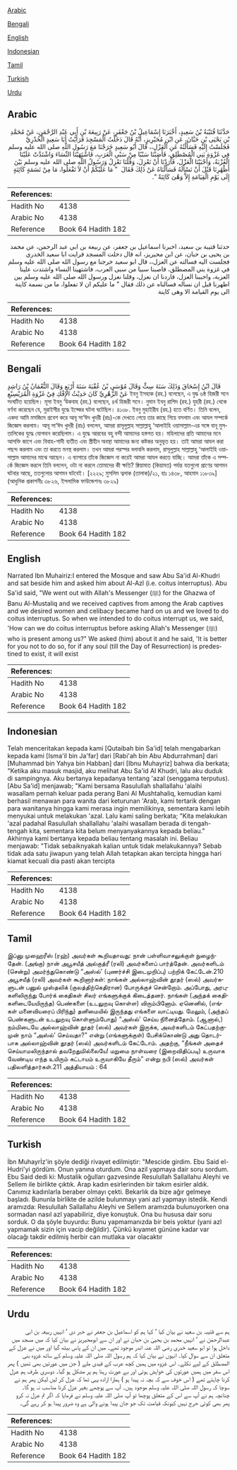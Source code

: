 [Arabic](#arabic)

[Bengali](#bengali)

[English](#english)

[Indonesian](#indonesian)

[Tamil](#tamil)

[Turkish](#turkish)

[Urdu](#urdu)

## Arabic


<div dir="rtl" lang="ar" style={{fontSize:'larger',backgroundColor:'#f8f9fa',padding:20}}>
حَدَّثَنَا قُتَيْبَةُ بْنُ سَعِيدٍ، أَخْبَرَنَا إِسْمَاعِيلُ بْنُ جَعْفَرٍ، عَنْ رَبِيعَةَ بْنِ أَبِي عَبْدِ الرَّحْمَنِ، عَنْ مُحَمَّدِ بْنِ يَحْيَى بْنِ حَبَّانَ، عَنِ ابْنِ مُحَيْرِيزٍ، أَنَّهُ قَالَ دَخَلْتُ الْمَسْجِدَ فَرَأَيْتُ أَبَا سَعِيدٍ الْخُدْرِيَّ فَجَلَسْتُ إِلَيْهِ فَسَأَلْتُهُ عَنِ الْعَزْلِ،، قَالَ أَبُو سَعِيدٍ خَرَجْنَا مَعَ رَسُولِ اللَّهِ صلى الله عليه وسلم فِي غَزْوَةِ بَنِي الْمُصْطَلِقِ، فَأَصَبْنَا سَبْيًا مِنْ سَبْىِ الْعَرَبِ، فَاشْتَهَيْنَا النِّسَاءَ وَاشْتَدَّتْ عَلَيْنَا الْعُزْبَةُ، وَأَحْبَبْنَا الْعَزْلَ، فَأَرَدْنَا أَنْ نَعْزِلَ، وَقُلْنَا نَعْزِلُ وَرَسُولُ اللَّهِ صلى الله عليه وسلم بَيْنَ أَظْهُرِنَا قَبْلَ أَنْ نَسْأَلَهُ فَسَأَلْنَاهُ عَنْ ذَلِكَ فَقَالَ ‏ "‏ مَا عَلَيْكُمْ أَنْ لاَ تَفْعَلُوا، مَا مِنْ نَسَمَةٍ كَائِنَةٍ إِلَى يَوْمِ الْقِيَامَةِ إِلاَّ وَهْىَ كَائِنَةٌ ‏"‏‏.‏
</div>
<div style={{backgroundColor:'#f8f9fa',padding:20, marginBottom: 10}}><table> <thead> <tr> <th>References:</th> <th></th> </tr> </thead> <tbody><tr><td>Hadith No</td><td>4138</td></tr><tr><td>Arabic No</td><td>4138</td></tr><tr><td>Reference</td><td>Book 64 Hadith 182</td></tr></tbody></table></div>


<div dir="rtl" lang="ar" style={{fontSize:'larger',backgroundColor:'#f8f9fa',padding:20}}>
حدثنا قتيبة بن سعيد، اخبرنا اسماعيل بن جعفر، عن ربيعة بن ابي عبد الرحمن، عن محمد بن يحيى بن حبان، عن ابن محيريز، انه قال دخلت المسجد فرايت ابا سعيد الخدري فجلست اليه فسالته عن العزل،، قال ابو سعيد خرجنا مع رسول الله صلى الله عليه وسلم في غزوة بني المصطلق، فاصبنا سبيا من سبى العرب، فاشتهينا النساء واشتدت علينا العزبة، واحببنا العزل، فاردنا ان نعزل، وقلنا نعزل ورسول الله صلى الله عليه وسلم بين اظهرنا قبل ان نساله فسالناه عن ذلك فقال " ما عليكم ان لا تفعلوا، ما من نسمة كاينة الى يوم القيامة الا وهى كاينة
</div>
<div style={{backgroundColor:'#f8f9fa',padding:20, marginBottom: 10}}><table> <thead> <tr> <th>References:</th> <th></th> </tr> </thead> <tbody><tr><td>Hadith No</td><td>4138</td></tr><tr><td>Arabic No</td><td>4138</td></tr><tr><td>Reference</td><td>Book 64 Hadith 182</td></tr></tbody></table></div>

## Bengali


<div dir="ltr" lang="bn" style={{fontSize:'larger',backgroundColor:'#f8f9fa',padding:20}}>
قَالَ ابْنُ إِسْحَاقَ وَذَلِكَ سَنَةَ سِتٍّ وَقَالَ مُوْسَى بْنُ عُقْبَةَ سَنَةَ أَرْبَعٍ وَقَالَ النُّعْمَانُ بْنُ رَاشِدٍ عَنْ الزُّهْرِيِّ كَانَ حَدِيْثُ الإِفْكِ فِيْ غَزْوَةِ الْمُرَيْسِيْعِ ইবনু ইসহাক (রহ.) বলেছেন, এ যুদ্ধ ৬ষ্ঠ হিজরী সনে সংঘটিত হয়েছিল। মূসা ইবনু ‘উকবাহ (রহ.) বলেছেন, ৪র্থ হিজরী সনে। নুমান ইবনু রাশিদ (রহ.) যুহরী (রহ.) থেকে বর্ণনা করেছেন যে, মুরাইসীর যুদ্ধে ইফ্কের ঘটনা ঘটেছিল। ৪১৩৮. ইবনু মুহাইরীয (রহ.) হতে বর্ণিত। তিনি বলেন, একদা আমি মসজিদে প্রবেশ করে আবূ সা‘ঈদ খুদরী (রাঃ)-কে দেখতে পেয়ে তার কাছে গিয়ে বসলাম এবং আযল সম্পর্কে জিজ্ঞেস করলাম। আবূ সা‘ঈদ খুদরী (রাঃ) বললেন, আমরা রাসূলুল্লাহ সাল্লাল্লাহু ‘আলাইহি ওয়াসাল্লাম-এর সঙ্গে বানূ মুসতালিকের যুদ্ধে যোগদান করেছিলাম। এ যুদ্ধে আরবের বহু বন্দী আমাদের হস্তগত হয়। মহিলাদের প্রতি আমাদের মনে আসক্তি জাগে এবং বিবাহ-শাদী ব্যতীত এবং স্ত্রীহীন অবস্থা আমাদের জন্য কষ্টকর অনুভূত হয়। তাই আমরা আযল করা পছন্দ করলাম এবং তা করতে মনস্থ করলাম। তখন আমরা পরস্পর বলাবলি করলাম, রাসূলুল্লাহ সাল্লাল্লাহু ‘আলাইহি ওয়াসাল্লাম আমাদের মাঝে আছেন। এ ব্যাপারে তাঁকে জিজ্ঞেস না করেই আমরা আযল করতে যাচ্ছি। আমরা তাঁকে এ সম্পর্কে জিজ্ঞেস করলে তিনি বললেন, ওটা না করলে তোমাদের কী ক্ষতি? ক্বিয়ামাত (কিয়ামত) পর্যন্ত যতগুলো প্রাণের আগমন ঘটবার আছে, ততগুলোর আগমন ঘটবেই। [২২২৯; মুসলিম ত্বলাক (তালাক)/২১, হাঃ ১৪৩৮, আহমাদ ১১৮৩৯] (আধুনিক প্রকাশনীঃ ৩৮২৬, ইসলামিক ফাউন্ডেশনঃ ৩৮২৯)
</div>
<div style={{backgroundColor:'#f8f9fa',padding:20, marginBottom: 10}}><table> <thead> <tr> <th>References:</th> <th></th> </tr> </thead> <tbody><tr><td>Hadith No</td><td>4138</td></tr><tr><td>Arabic No</td><td>4138</td></tr><tr><td>Reference</td><td>Book 64 Hadith 182</td></tr></tbody></table></div>

## English


<div dir="ltr" lang="en" style={{fontSize:'larger',backgroundColor:'#f8f9fa',padding:20}}>
Narrated Ibn Muhairiz:I entered the Mosque and saw Abu Sa'id Al-Khudri and sat beside him and asked him about Al-Azl (i.e. coitus interruptus). Abu Sa'id said, "We went out with Allah's Messenger (ﷺ) for the Ghazwa of Banu Al-Mustaliq and we received captives from among the Arab captives and we desired women and celibacy became hard on us and we loved to do coitus interruptus. So when we intended to do coitus interrupt us, we said, 'How can we do coitus interruptus before asking Allah's Messenger (ﷺ) who is present among us?" We asked (him) about it and he said, 'It is better for you not to do so, for if any soul (till the Day of Resurrection) is predestined to exist, it will exist
</div>
<div style={{backgroundColor:'#f8f9fa',padding:20, marginBottom: 10}}><table> <thead> <tr> <th>References:</th> <th></th> </tr> </thead> <tbody><tr><td>Hadith No</td><td>4138</td></tr><tr><td>Arabic No</td><td>4138</td></tr><tr><td>Reference</td><td>Book 64 Hadith 182</td></tr></tbody></table></div>

## Indonesian


<div dir="ltr" lang="id" style={{fontSize:'larger',backgroundColor:'#f8f9fa',padding:20}}>
Telah menceritakan kepada kami [Qutaibah bin Sa'id] telah mengabarkan kepada kami [Isma'il bin Ja'far] dari [Rabi'ah bin Abu Abdurrahman] dari [Muhammad bin Yahya bin Habban] dari [Ibnu Muhayriz] bahwa dia berkata; "Ketika aku masuk masjid, aku melihat Abu Sa'id Al Khudri, lalu aku duduk di sampingnya. Aku bertanya kepadanya tentang 'azal (senggama terputus). [Abu Sa'id] menjawab; "Kami bersama Rasulullah shallallahu 'alaihi wasallam pernah keluar pada perang Bani Al Mushtahaliq, kemudian kami berhasil menawan para wanita dari keturunan 'Arab, kami tertarik dengan para wanitanya hingga kami merasa ingin memilikinya, sementara kami lebih menyukai untuk melakukan 'azal. Lalu kami saling berkata; "Kita melakukan 'azal padahal Rasulullah shallallahu 'alaihi wasallam berada di tengah-tengah kita, sementara kita belum menyanyakannya kepada beliau." Akhirnya kami bertanya kepada beliau tentang masalah ini. Beliau menjawab: "Tidak sebaiknyakah kalian untuk tidak melakukannya? Sebab tidak ada satu jiwapun yang telah Allah tetapkan akan tercipta hingga hari kiamat kecuali dia pasti akan tercipta
</div>
<div style={{backgroundColor:'#f8f9fa',padding:20, marginBottom: 10}}><table> <thead> <tr> <th>References:</th> <th></th> </tr> </thead> <tbody><tr><td>Hadith No</td><td>4138</td></tr><tr><td>Arabic No</td><td>4138</td></tr><tr><td>Reference</td><td>Book 64 Hadith 182</td></tr></tbody></table></div>

## Tamil


<div dir="ltr" lang="ta" style={{fontSize:'larger',backgroundColor:'#f8f9fa',padding:20}}>
இப்னு முஹைரீஸ் (ரஹ்) அவர்கள் கூறியதாவது: நான் பள்ளிவாசலுக்குள் நுழைந்தேன். (அங்கு) நான் அபூசயீத் அல்குத்ரீ (ரலி) அவர்களைப் பார்த்தேன். அவர்களிடம் (சென்று) அமர்ந்துகொண்டு “அஸ்ல்' (புணர்ச்சி இடைமுறிப்பு) பற்றிக் கேட்டேன்.210 அபூசயீத் (ரலி) அவர்கள் கூறினார்கள்: நாங்கள் அல்லாஹ்வின் தூதர் (ஸல்) அவர்களுடன் பனுல் முஸ்தலிக் (குலத்திற்கெதிரான) போருக்குச் சென்றோம். அப்போது, அரபுகளிலிருந்து போர்க் கைதிகள் சிலர் எங்களுக்குக் கிடைத்தனர். நாங்கள் (அந்தக் கைதிகளிடையேயிருந்த) பெண்களை (உடலுறவு கொள்ள) விரும்பினோம். ஏனெனில், (எங்கள் மனைவியரைப் பிரிந்து) தனிமையில் இருந்தது எங்களை வாட்டியது. மேலும், (அந்தப் பெண்களுடன் உடலுறவு கொள்ளும்போது) “அஸ்ல்' செய்ய நினைத்தோம். (ஆனால்,) நம்மிடையே அல்லாஹ்வின் தூதர் (ஸல்) அவர்கள் இருக்க, அவர்களிடம் கேட்பதற்குமுன் நாம் “அஸ்ல்' செய்வதா?” என்று (எங்களுக்குள்) பேசிக்கொண்டு அது தொடர்பாக அல்லாஹ்வின் தூதர் (ஸல்) அவர்களிடம் கேட்டோம். அதற்கு, “நீங்கள் அதைச் செய்யாமலிருந்தால் தவறேதுமில்லையே! மறுமை நாள்வரை (இறைவிதிப்படி) உருவாக வேண்டிய எந்த உயிரும் கட்டாயம் உருவாகியே தீரும்” என்று நபி (ஸல்) அவர்கள் பதிலளித்தார்கள்.211 அத்தியாயம் : 64
</div>
<div style={{backgroundColor:'#f8f9fa',padding:20, marginBottom: 10}}><table> <thead> <tr> <th>References:</th> <th></th> </tr> </thead> <tbody><tr><td>Hadith No</td><td>4138</td></tr><tr><td>Arabic No</td><td>4138</td></tr><tr><td>Reference</td><td>Book 64 Hadith 182</td></tr></tbody></table></div>

## Turkish


<div dir="ltr" lang="tr" style={{fontSize:'larger',backgroundColor:'#f8f9fa',padding:20}}>
İbn Muhayrİz'in şöyle dediği rivayet edilmiştir: "Mescide girdim. Ebu Said el-Hudri'yi gördüm. Onun yanına oturdum. Ona azil yapmaya dair soru sordum. Ebu Said dedi ki: Mustalik oğulları gazvesinde Resulullah Sallallahu Aleyhi ve Sellem ile birlikte çıktık. Arap kadın esirlerinden bir takım esirler aldık. Canımız kadınlarla beraber olmayı çekti. Bekarlık da bize ağır gelmeye başladı. Bununla birlikte de azilde bulunmayı yani azl yapmayı istedik. Kendi aramızda: Resulullah Sallallahu Aleyhi ve Sellem aramızda bulunuyorken ona sormadan nasıl azl yapabiliriz, diye konuştuk. Ona bu hususa dair soru sorduk. O da şöyle buyurdu: Bunu yapmamanızda bir beis yoktur (yani azl yapmamak sizin için vacip değildir). Çünkü kıyamet gününe kadar var olacağı takdir edilmiş herbir can mutlaka var olacaktır
</div>
<div style={{backgroundColor:'#f8f9fa',padding:20, marginBottom: 10}}><table> <thead> <tr> <th>References:</th> <th></th> </tr> </thead> <tbody><tr><td>Hadith No</td><td>4138</td></tr><tr><td>Arabic No</td><td>4138</td></tr><tr><td>Reference</td><td>Book 64 Hadith 182</td></tr></tbody></table></div>

## Urdu


<div dir="rtl" lang="ur" style={{fontSize:'larger',backgroundColor:'#f8f9fa',padding:20}}>
ہم سے قتیبہ بن سعید نے بیان کیا ‘ کہا ہم کو اسماعیل بن جعفر نے خبر دی ‘ انہیں ربیعہ بن ابی عبدالرحمٰن نے ‘ انہیں محمد بن یحییٰ بن حبان نے اور ان سے ابومحیریز نے بیان کیا کہ میں مسجد میں داخل ہوا تو ابو سعید خدری رضی اللہ عنہ اندر موجود تھے۔ میں ان کے پاس بیٹھ گیا اور میں نے عزل کے متعلق ان سے سوال کیا۔ انہوں نے بیان کیا کہ ہم رسول اللہ صلی اللہ علیہ وسلم کے ساتھ غزوہ بنی المصطلق کے لیے نکلے۔ اس غزوہ میں ہمیں کچھ عرب کے قیدی ملے ( جن میں عورتیں بھی تھیں ) پھر اس سفر میں ہمیں عورتوں کی خواہش ہوئی اور بے عورت رہنا ہم پر مشکل ہو گیا۔ دوسری طرف ہم عزل کرنا چاہتے تھے ( اس خوف سے کہ بچہ نہ پیدا ہو ) ہمارا ارادہ یہی تھا کہ عزل کر لیں لیکن پھر ہم نے سوچا کہ رسول اللہ صلی اللہ علیہ وسلم موجود ہیں۔ آپ سے پوچھے بغیر عزل کرنا مناسب نہ ہو گا۔ چنانچہ ہم نے آپ سے اس کے متعلق پوچھا تو آپ صلی اللہ علیہ وسلم نے فرمایا کہ اگر تم عزل نہ کرو پھر بھی کوئی حرج نہیں کیونکہ قیامت تک جو جان پیدا ہونے والی ہے وہ ضرور پیدا ہو کر رہے گی۔
</div>
<div style={{backgroundColor:'#f8f9fa',padding:20, marginBottom: 10}}><table> <thead> <tr> <th>References:</th> <th></th> </tr> </thead> <tbody><tr><td>Hadith No</td><td>4138</td></tr><tr><td>Arabic No</td><td>4138</td></tr><tr><td>Reference</td><td>Book 64 Hadith 182</td></tr></tbody></table></div>